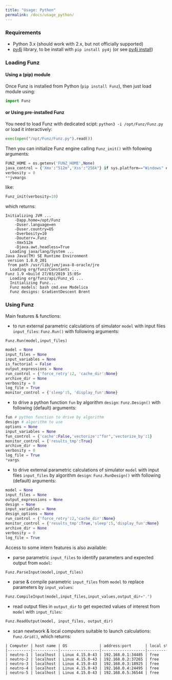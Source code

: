 ```yaml
---
title: "Usage: Python"
permalink: /docs/usage_python/
---
```


### Requirements

  * Python 3.x (should work with 2.x, but not officially supported)
  * [py4j](https://www.py4j.org/) library, to be install with `pip install py4j` (or see [py4j install](https://www.py4j.org/install.html))


### Loading Funz

#### Using a (pip) module

Once Funz is installed from Python (`pip install Funz`), then just load module using:
```python
import Funz
```

#### or Using pre-installed Funz

You need to load Funz with dedicated scipt: `python3 -i /opt/Funz/Funz.py` or load it interactively: 
```python
exec(open("/opt/Funz/Funz.py").read())
```
Then you can initialize Funz engine calling `Funz_init()` with following arguments:
```python
FUNZ_HOME = os.getenv('FUNZ_HOME',None)
java_control = {'Xmx':"512m",'Xss':"256k"} if sys.platform=="Windows" else {'Xmx':"512m"}
verbosity = 0
**jvmargs
```
like:
```python
Funz_init(verbosity=10)
```
which returns:
```
Initializing JVM ...
    -Dapp.home=/opt/Funz
    -Duser.language=en
    -Duser.country=US
    -Dverbosity=10
    -Douterr=.Funz
    -Xmx512m
    -Djava.awt.headless=True
  Loading java/lang/System ...
Java Java(TM) SE Runtime Environment
 version 1.8.0_201
 from path /usr/lib/jvm/java-8-oracle/jre
  Loading org/funz/Constants ...
Funz 1.9 <build 27/03/2019 15:05>
  Loading org/funz/api/Funz_v1 ...
  Initializing Funz...
  Funz models: bash cmd.exe Modelica
  Funz designs: GradientDescent Brent
```


### Using Funz

Main features & functions:
  * to run external parametric calculations of simulator `model` with input files `input_files`: `Funz.Run()` with following arguments: 
```python
Funz.Run(model,input_files)
```
```python
model = None
input_files = None
input_variables = None
is_factorial = False
output_expressions = None
run_control = {'force_retry':2, 'cache_dir':None}
archive_dir = None
verbosity = 0
log_file = True
monitor_control = {'sleep':5, 'display_fun':None}
```
  * to drive a python function `fun` by algorithm `design`: `Funz.Design()` with following (default) arguments:
```python
fun # python function to drive by algorithm
design # algorithm to use
options = None
input_variables = None
fun_control = {'cache':False,'vectorize':"for",'vectorize_by':1}
monitor_control = {'results_tmp':True}
archive_dir = None
verbosity = 0
log_file = True
*vargs
```
  * to drive external parametric calculations of simulator `model` with input files `input_files` by algorithm `design`: `Funz.RunDesign()` with following (default) arguments:
```python
model = None
input_files = None
output_expressions = None
design = None
input_variables = None
design_options = None
run_control = {'force_retry':2,'cache_dir':None}
monitor_control = {'results_tmp':True,'sleep':5,'display_fun':None}
archive_dir = None
verbosity = 0
log_file = True
```

Access to some intern features is also available:
  * parse parametric `input_files` to identify parameters and expected output from `model`:
```python
Funz.ParseInput(model,input_files)
```
  * parse & compile parametric `input_files`  from `model` to replace parameters by `input_values`:
```python
Funz.CompileInput(model,input_files,input_values,output_dir=".")
```
  * read output files in `output_dir` to get expected values of interest from `model` with `input_files`:
```python
Funz.ReadOutput(model, input_files, output_dir)
```
  * scan newtwork & local computers suitable to launch calculations: `Funz.Grid()`, which returns:
<pre class="highlight"><div style="width: 1400px; overflow-x:scroll;"><code>| Computer | host name | OS              | address:port      | local status | since    | activity                               | codes          |
|----------|-----------|-----------------|-------------------|--------------|----------|----------------------------------------|----------------|
| neutro-1 | localhost | Linux 4.15.0-43 | 192.168.0.1:34485 | free         | 22:19:02 | idle (cpu=11.88;mem=26.18;disk=62.17;) | Modelica, bash |
| neutro-2 | localhost | Linux 4.15.0-43 | 192.168.0.2:37265 | free         | 22:19:02 | idle (cpu=11.88;mem=26.18;disk=62.17;) | Modelica, bash |
| neutro-3 | localhost | Linux 4.15.0-43 | 192.168.0.3:18925 | free         | 22:19:02 | idle (cpu=11.88;mem=26.18;disk=62.17;) | Modelica, bash |
| neutro-4 | localhost | Linux 4.15.0-43 | 192.168.0.4:24495 | free         | 22:19:02 | idle (cpu=11.88;mem=26.18;disk=62.17;) | Modelica, bash |
| neutro-5 | localhost | Linux 4.15.0-43 | 192.168.0.5:36544 | free         | 22:19:02 | idle (cpu=11.88;mem=26.18;disk=62.17;) | Modelica, bash |</code></div></pre>


